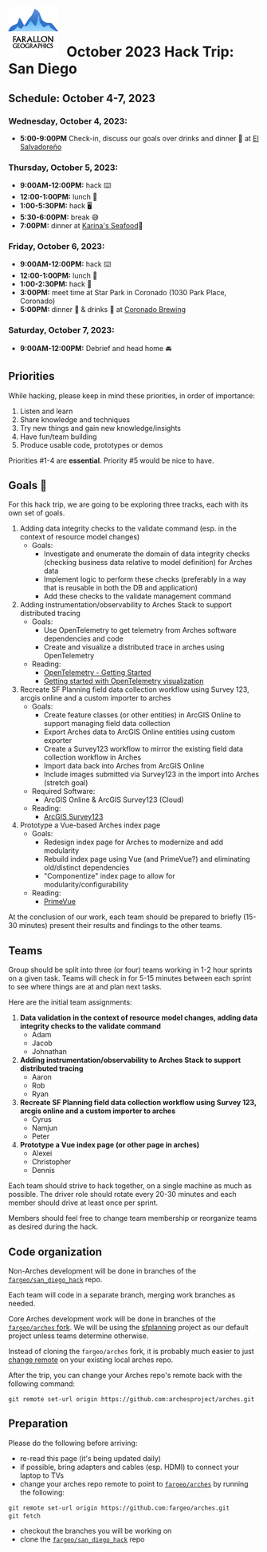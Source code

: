 # <img src="img/fargeo.png" style="width: 100px; margin-right:10px;"/> October 2023 Hack Trip: San Diego

## Schedule: October 4-7, 2023

### Wednesday, October 4, 2023:
- **5:00-9:00PM** Check-in, discuss our goals over drinks and dinner 🍺 at [El Salvadoreño](https://elsalvadorenosd.com/)

### Thursday, October 5, 2023:
- **9:00AM-12:00PM:** hack ⌨️
- **12:00-1:00PM:** lunch 🍴
- **1:00-5:30PM:** hack 🖥
- **5:30-6:00PM:** break 😅
- **7:00PM:** dinner at [Karina's Seafood](https://www.karinasseafood.com/gaslamp-quarter/)🍴

### Friday, October 6, 2023:
- **9:00AM-12:00PM:** hack ⌨️
- **12:00-1:00PM:** lunch 🍴
- **1:00-2:30PM:** hack 📱
- **3:00PM:** meet time at Star Park in Coronado (1030 Park Place, Coronado)
- **5:00PM:** dinner 🍴 & drinks 🍺 at [Coronado Brewing](https://coronadobrewing.com/updated-hours-and-offerings/)

### Saturday, October 7, 2023:
- **9:00AM-12:00PM:** Debrief and head home 🚘

## Priorities

While hacking, please keep in mind these priorities, in order of importance:

1. Listen and learn
2. Share knowledge and techniques
3. Try new things and gain new knowledge/insights
4. Have fun/team building
5. Produce usable code, prototypes or demos

Priorities #1-4 are **essential**.  Priority #5 would be nice to have.

## Goals 💯

For this hack trip, we are going to be exploring three tracks, each with its own set of goals.
1. Adding data integrity checks to the validate command (esp. in the context of resource model changes)
    - Goals:
        - Investigate and enumerate the domain of data integrity checks (checking business data relative to model definition) for Arches data
        - Implement logic to perform these checks (preferably in a way that is reusable in both the DB and application)
        - Add these checks to the validate management command
2. Adding instrumentation/observability to Arches Stack to support distributed tracing
    - Goals:
        - Use OpenTelemetry to get telemetry from Arches software dependencies and code
        - Create and visualize a distributed trace in arches using OpenTelemetry
    - Reading:
        - [OpenTelemetry - Getting Started](https://opentelemetry.io/docs/collector/getting-started/)
        - [Getting started with OpenTelemetry visualization](https://signoz.io/blog/opentelemetry-visualization/)
3. Recreate SF Planning field data collection workflow using Survey 123, arcgis online and a custom importer to arches
    - Goals:
        - Create feature classes (or other entities) in ArcGIS Online to support managing field data collection
        - Export Arches data to ArcGIS Online entities using custom exporter
        - Create a Survey123 workflow to mirror the existing field data collection workflow in Arches
        - Import data back into Arches from ArcGIS Online
        - Include images submitted via Survey123 in the import into Arches (stretch goal)
    - Required Software:
        - ArcGIS Online & ArcGIS Survey123 (Cloud)
    - Reading:
        - [ArcGIS Survey123](https://www.esri.com/en-us/arcgis/products/arcgis-survey123/overview?rsource=%2Fen-us%2Farcgis%2Fproducts%2Fsurvey123%2Foverview)
4. Prototype a Vue-based Arches index page
    - Goals:
        - Redesign index page for Arches to modernize and add modularity
        - Rebuild index page using Vue (and PrimeVue?) and eliminating old/distinct dependencies
        - "Componentize" index page to allow for modularity/configurability
    - Reading:
        - [PrimeVue](https://primevue.org/)


At the conclusion of our work, each team should be prepared to briefly (15-30 minutes) present their results and findings to the other teams.

## Teams

Group should be split into three (or four) teams working in 1-2 hour sprints on a given task. Teams will check in for 5-15 minutes between each sprint to see where things are at and plan next tasks.

Here are the initial team assignments:

1. **Data validation in the context of resource model changes, adding data integrity checks to the validate command**
    - Adam
    - Jacob
    - Johnathan
2. **Adding instrumentation/observability to Arches Stack to support distributed tracing**
    - Aaron
    - Rob
    - Ryan
3. **Recreate SF Planning field data collection workflow using Survey 123, arcgis online and a custom importer to arches**
    - Cyrus
    - Namjun
    - Peter
4. **Prototype a Vue index page (or other page in arches)**
    - Alexei
    - Christopher
    - Dennis

Each team should strive to hack together, on a single machine as much as possible.  The driver role should rotate every 20-30 minutes and each member should drive at least once per sprint.

Members should feel free to change team membership or reorganize teams as desired during the hack.

## Code organization
Non-Arches development will be done in branches of the [`fargeo/san_diego_hack`](https://github.com/fargeo/san_diego_hack) repo.

Each team will code in a separate branch, merging work branches as needed.

Core Arches development work will be done in branches of the [`fargeo/arches` fork](https://github.com/fargeo/arches).  We will be using the [sfplanning](https://github.com/fargeo/sfplanning) project as our default project unless teams determine otherwise.

Instead of cloning the `fargeo/arches` fork, it is probably much easier to just [change remote](#preparation) on your existing local arches repo.

After the trip, you can change your Arches repo's remote back with the following command:
```
git remote set-url origin https://github.com:archesproject/arches.git
```

## Preparation

Please do the following before arriving:

- re-read this page (it's being updated daily)
- if possible, bring adapters and cables (esp. HDMI) to connect your laptop to TVs
- change your arches repo remote to point to [`fargeo/arches`](https://github.com/fargeo/arches) by running the following:
```
git remote set-url origin https://github.com:fargeo/arches.git
git fetch
```
- checkout the branches you will be working on
- clone the [`fargeo/san_diego_hack`](https://github.com/fargeo/san_diego_hack) repo
